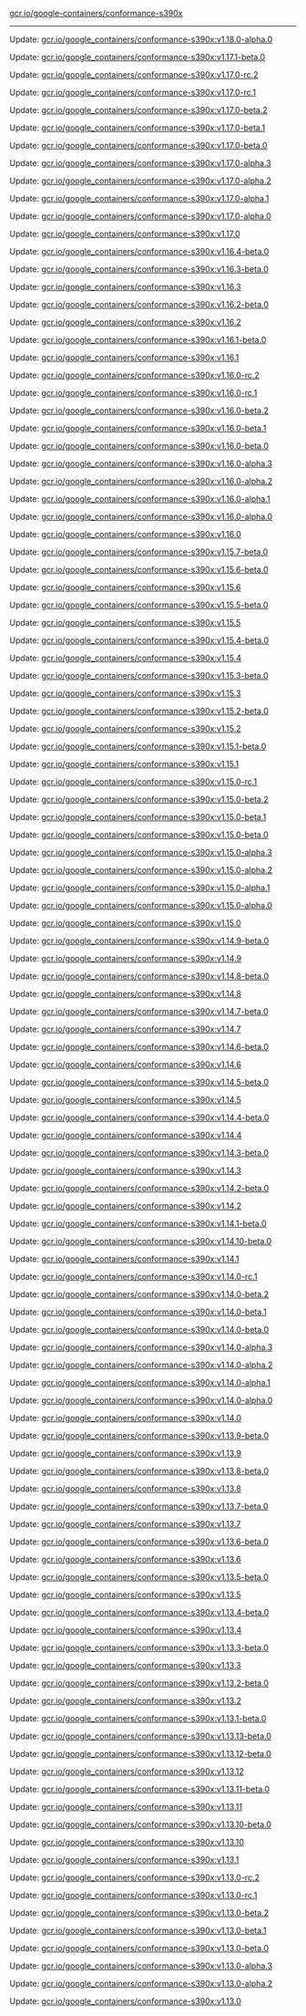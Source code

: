 [gcr.io/google-containers/conformance-s390x](https://hub.docker.com/r/cruse/conformance-s390x/tags/) 

----
Update: [gcr.io/google_containers/conformance-s390x:v1.18.0-alpha.0](https://hub.docker.com/r/cruse/conformance-s390x/tags/)

Update: [gcr.io/google_containers/conformance-s390x:v1.17.1-beta.0](https://hub.docker.com/r/cruse/conformance-s390x/tags/)

Update: [gcr.io/google_containers/conformance-s390x:v1.17.0-rc.2](https://hub.docker.com/r/cruse/conformance-s390x/tags/)

Update: [gcr.io/google_containers/conformance-s390x:v1.17.0-rc.1](https://hub.docker.com/r/cruse/conformance-s390x/tags/)

Update: [gcr.io/google_containers/conformance-s390x:v1.17.0-beta.2](https://hub.docker.com/r/cruse/conformance-s390x/tags/)

Update: [gcr.io/google_containers/conformance-s390x:v1.17.0-beta.1](https://hub.docker.com/r/cruse/conformance-s390x/tags/)

Update: [gcr.io/google_containers/conformance-s390x:v1.17.0-beta.0](https://hub.docker.com/r/cruse/conformance-s390x/tags/)

Update: [gcr.io/google_containers/conformance-s390x:v1.17.0-alpha.3](https://hub.docker.com/r/cruse/conformance-s390x/tags/)

Update: [gcr.io/google_containers/conformance-s390x:v1.17.0-alpha.2](https://hub.docker.com/r/cruse/conformance-s390x/tags/)

Update: [gcr.io/google_containers/conformance-s390x:v1.17.0-alpha.1](https://hub.docker.com/r/cruse/conformance-s390x/tags/)

Update: [gcr.io/google_containers/conformance-s390x:v1.17.0-alpha.0](https://hub.docker.com/r/cruse/conformance-s390x/tags/)

Update: [gcr.io/google_containers/conformance-s390x:v1.17.0](https://hub.docker.com/r/cruse/conformance-s390x/tags/)

Update: [gcr.io/google_containers/conformance-s390x:v1.16.4-beta.0](https://hub.docker.com/r/cruse/conformance-s390x/tags/)

Update: [gcr.io/google_containers/conformance-s390x:v1.16.3-beta.0](https://hub.docker.com/r/cruse/conformance-s390x/tags/)

Update: [gcr.io/google_containers/conformance-s390x:v1.16.3](https://hub.docker.com/r/cruse/conformance-s390x/tags/)

Update: [gcr.io/google_containers/conformance-s390x:v1.16.2-beta.0](https://hub.docker.com/r/cruse/conformance-s390x/tags/)

Update: [gcr.io/google_containers/conformance-s390x:v1.16.2](https://hub.docker.com/r/cruse/conformance-s390x/tags/)

Update: [gcr.io/google_containers/conformance-s390x:v1.16.1-beta.0](https://hub.docker.com/r/cruse/conformance-s390x/tags/)

Update: [gcr.io/google_containers/conformance-s390x:v1.16.1](https://hub.docker.com/r/cruse/conformance-s390x/tags/)

Update: [gcr.io/google_containers/conformance-s390x:v1.16.0-rc.2](https://hub.docker.com/r/cruse/conformance-s390x/tags/)

Update: [gcr.io/google_containers/conformance-s390x:v1.16.0-rc.1](https://hub.docker.com/r/cruse/conformance-s390x/tags/)

Update: [gcr.io/google_containers/conformance-s390x:v1.16.0-beta.2](https://hub.docker.com/r/cruse/conformance-s390x/tags/)

Update: [gcr.io/google_containers/conformance-s390x:v1.16.0-beta.1](https://hub.docker.com/r/cruse/conformance-s390x/tags/)

Update: [gcr.io/google_containers/conformance-s390x:v1.16.0-beta.0](https://hub.docker.com/r/cruse/conformance-s390x/tags/)

Update: [gcr.io/google_containers/conformance-s390x:v1.16.0-alpha.3](https://hub.docker.com/r/cruse/conformance-s390x/tags/)

Update: [gcr.io/google_containers/conformance-s390x:v1.16.0-alpha.2](https://hub.docker.com/r/cruse/conformance-s390x/tags/)

Update: [gcr.io/google_containers/conformance-s390x:v1.16.0-alpha.1](https://hub.docker.com/r/cruse/conformance-s390x/tags/)

Update: [gcr.io/google_containers/conformance-s390x:v1.16.0-alpha.0](https://hub.docker.com/r/cruse/conformance-s390x/tags/)

Update: [gcr.io/google_containers/conformance-s390x:v1.16.0](https://hub.docker.com/r/cruse/conformance-s390x/tags/)

Update: [gcr.io/google_containers/conformance-s390x:v1.15.7-beta.0](https://hub.docker.com/r/cruse/conformance-s390x/tags/)

Update: [gcr.io/google_containers/conformance-s390x:v1.15.6-beta.0](https://hub.docker.com/r/cruse/conformance-s390x/tags/)

Update: [gcr.io/google_containers/conformance-s390x:v1.15.6](https://hub.docker.com/r/cruse/conformance-s390x/tags/)

Update: [gcr.io/google_containers/conformance-s390x:v1.15.5-beta.0](https://hub.docker.com/r/cruse/conformance-s390x/tags/)

Update: [gcr.io/google_containers/conformance-s390x:v1.15.5](https://hub.docker.com/r/cruse/conformance-s390x/tags/)

Update: [gcr.io/google_containers/conformance-s390x:v1.15.4-beta.0](https://hub.docker.com/r/cruse/conformance-s390x/tags/)

Update: [gcr.io/google_containers/conformance-s390x:v1.15.4](https://hub.docker.com/r/cruse/conformance-s390x/tags/)

Update: [gcr.io/google_containers/conformance-s390x:v1.15.3-beta.0](https://hub.docker.com/r/cruse/conformance-s390x/tags/)

Update: [gcr.io/google_containers/conformance-s390x:v1.15.3](https://hub.docker.com/r/cruse/conformance-s390x/tags/)

Update: [gcr.io/google_containers/conformance-s390x:v1.15.2-beta.0](https://hub.docker.com/r/cruse/conformance-s390x/tags/)

Update: [gcr.io/google_containers/conformance-s390x:v1.15.2](https://hub.docker.com/r/cruse/conformance-s390x/tags/)

Update: [gcr.io/google_containers/conformance-s390x:v1.15.1-beta.0](https://hub.docker.com/r/cruse/conformance-s390x/tags/)

Update: [gcr.io/google_containers/conformance-s390x:v1.15.1](https://hub.docker.com/r/cruse/conformance-s390x/tags/)

Update: [gcr.io/google_containers/conformance-s390x:v1.15.0-rc.1](https://hub.docker.com/r/cruse/conformance-s390x/tags/)

Update: [gcr.io/google_containers/conformance-s390x:v1.15.0-beta.2](https://hub.docker.com/r/cruse/conformance-s390x/tags/)

Update: [gcr.io/google_containers/conformance-s390x:v1.15.0-beta.1](https://hub.docker.com/r/cruse/conformance-s390x/tags/)

Update: [gcr.io/google_containers/conformance-s390x:v1.15.0-beta.0](https://hub.docker.com/r/cruse/conformance-s390x/tags/)

Update: [gcr.io/google_containers/conformance-s390x:v1.15.0-alpha.3](https://hub.docker.com/r/cruse/conformance-s390x/tags/)

Update: [gcr.io/google_containers/conformance-s390x:v1.15.0-alpha.2](https://hub.docker.com/r/cruse/conformance-s390x/tags/)

Update: [gcr.io/google_containers/conformance-s390x:v1.15.0-alpha.1](https://hub.docker.com/r/cruse/conformance-s390x/tags/)

Update: [gcr.io/google_containers/conformance-s390x:v1.15.0-alpha.0](https://hub.docker.com/r/cruse/conformance-s390x/tags/)

Update: [gcr.io/google_containers/conformance-s390x:v1.15.0](https://hub.docker.com/r/cruse/conformance-s390x/tags/)

Update: [gcr.io/google_containers/conformance-s390x:v1.14.9-beta.0](https://hub.docker.com/r/cruse/conformance-s390x/tags/)

Update: [gcr.io/google_containers/conformance-s390x:v1.14.9](https://hub.docker.com/r/cruse/conformance-s390x/tags/)

Update: [gcr.io/google_containers/conformance-s390x:v1.14.8-beta.0](https://hub.docker.com/r/cruse/conformance-s390x/tags/)

Update: [gcr.io/google_containers/conformance-s390x:v1.14.8](https://hub.docker.com/r/cruse/conformance-s390x/tags/)

Update: [gcr.io/google_containers/conformance-s390x:v1.14.7-beta.0](https://hub.docker.com/r/cruse/conformance-s390x/tags/)

Update: [gcr.io/google_containers/conformance-s390x:v1.14.7](https://hub.docker.com/r/cruse/conformance-s390x/tags/)

Update: [gcr.io/google_containers/conformance-s390x:v1.14.6-beta.0](https://hub.docker.com/r/cruse/conformance-s390x/tags/)

Update: [gcr.io/google_containers/conformance-s390x:v1.14.6](https://hub.docker.com/r/cruse/conformance-s390x/tags/)

Update: [gcr.io/google_containers/conformance-s390x:v1.14.5-beta.0](https://hub.docker.com/r/cruse/conformance-s390x/tags/)

Update: [gcr.io/google_containers/conformance-s390x:v1.14.5](https://hub.docker.com/r/cruse/conformance-s390x/tags/)

Update: [gcr.io/google_containers/conformance-s390x:v1.14.4-beta.0](https://hub.docker.com/r/cruse/conformance-s390x/tags/)

Update: [gcr.io/google_containers/conformance-s390x:v1.14.4](https://hub.docker.com/r/cruse/conformance-s390x/tags/)

Update: [gcr.io/google_containers/conformance-s390x:v1.14.3-beta.0](https://hub.docker.com/r/cruse/conformance-s390x/tags/)

Update: [gcr.io/google_containers/conformance-s390x:v1.14.3](https://hub.docker.com/r/cruse/conformance-s390x/tags/)

Update: [gcr.io/google_containers/conformance-s390x:v1.14.2-beta.0](https://hub.docker.com/r/cruse/conformance-s390x/tags/)

Update: [gcr.io/google_containers/conformance-s390x:v1.14.2](https://hub.docker.com/r/cruse/conformance-s390x/tags/)

Update: [gcr.io/google_containers/conformance-s390x:v1.14.1-beta.0](https://hub.docker.com/r/cruse/conformance-s390x/tags/)

Update: [gcr.io/google_containers/conformance-s390x:v1.14.10-beta.0](https://hub.docker.com/r/cruse/conformance-s390x/tags/)

Update: [gcr.io/google_containers/conformance-s390x:v1.14.1](https://hub.docker.com/r/cruse/conformance-s390x/tags/)

Update: [gcr.io/google_containers/conformance-s390x:v1.14.0-rc.1](https://hub.docker.com/r/cruse/conformance-s390x/tags/)

Update: [gcr.io/google_containers/conformance-s390x:v1.14.0-beta.2](https://hub.docker.com/r/cruse/conformance-s390x/tags/)

Update: [gcr.io/google_containers/conformance-s390x:v1.14.0-beta.1](https://hub.docker.com/r/cruse/conformance-s390x/tags/)

Update: [gcr.io/google_containers/conformance-s390x:v1.14.0-beta.0](https://hub.docker.com/r/cruse/conformance-s390x/tags/)

Update: [gcr.io/google_containers/conformance-s390x:v1.14.0-alpha.3](https://hub.docker.com/r/cruse/conformance-s390x/tags/)

Update: [gcr.io/google_containers/conformance-s390x:v1.14.0-alpha.2](https://hub.docker.com/r/cruse/conformance-s390x/tags/)

Update: [gcr.io/google_containers/conformance-s390x:v1.14.0-alpha.1](https://hub.docker.com/r/cruse/conformance-s390x/tags/)

Update: [gcr.io/google_containers/conformance-s390x:v1.14.0-alpha.0](https://hub.docker.com/r/cruse/conformance-s390x/tags/)

Update: [gcr.io/google_containers/conformance-s390x:v1.14.0](https://hub.docker.com/r/cruse/conformance-s390x/tags/)

Update: [gcr.io/google_containers/conformance-s390x:v1.13.9-beta.0](https://hub.docker.com/r/cruse/conformance-s390x/tags/)

Update: [gcr.io/google_containers/conformance-s390x:v1.13.9](https://hub.docker.com/r/cruse/conformance-s390x/tags/)

Update: [gcr.io/google_containers/conformance-s390x:v1.13.8-beta.0](https://hub.docker.com/r/cruse/conformance-s390x/tags/)

Update: [gcr.io/google_containers/conformance-s390x:v1.13.8](https://hub.docker.com/r/cruse/conformance-s390x/tags/)

Update: [gcr.io/google_containers/conformance-s390x:v1.13.7-beta.0](https://hub.docker.com/r/cruse/conformance-s390x/tags/)

Update: [gcr.io/google_containers/conformance-s390x:v1.13.7](https://hub.docker.com/r/cruse/conformance-s390x/tags/)

Update: [gcr.io/google_containers/conformance-s390x:v1.13.6-beta.0](https://hub.docker.com/r/cruse/conformance-s390x/tags/)

Update: [gcr.io/google_containers/conformance-s390x:v1.13.6](https://hub.docker.com/r/cruse/conformance-s390x/tags/)

Update: [gcr.io/google_containers/conformance-s390x:v1.13.5-beta.0](https://hub.docker.com/r/cruse/conformance-s390x/tags/)

Update: [gcr.io/google_containers/conformance-s390x:v1.13.5](https://hub.docker.com/r/cruse/conformance-s390x/tags/)

Update: [gcr.io/google_containers/conformance-s390x:v1.13.4-beta.0](https://hub.docker.com/r/cruse/conformance-s390x/tags/)

Update: [gcr.io/google_containers/conformance-s390x:v1.13.4](https://hub.docker.com/r/cruse/conformance-s390x/tags/)

Update: [gcr.io/google_containers/conformance-s390x:v1.13.3-beta.0](https://hub.docker.com/r/cruse/conformance-s390x/tags/)

Update: [gcr.io/google_containers/conformance-s390x:v1.13.3](https://hub.docker.com/r/cruse/conformance-s390x/tags/)

Update: [gcr.io/google_containers/conformance-s390x:v1.13.2-beta.0](https://hub.docker.com/r/cruse/conformance-s390x/tags/)

Update: [gcr.io/google_containers/conformance-s390x:v1.13.2](https://hub.docker.com/r/cruse/conformance-s390x/tags/)

Update: [gcr.io/google_containers/conformance-s390x:v1.13.1-beta.0](https://hub.docker.com/r/cruse/conformance-s390x/tags/)

Update: [gcr.io/google_containers/conformance-s390x:v1.13.13-beta.0](https://hub.docker.com/r/cruse/conformance-s390x/tags/)

Update: [gcr.io/google_containers/conformance-s390x:v1.13.12-beta.0](https://hub.docker.com/r/cruse/conformance-s390x/tags/)

Update: [gcr.io/google_containers/conformance-s390x:v1.13.12](https://hub.docker.com/r/cruse/conformance-s390x/tags/)

Update: [gcr.io/google_containers/conformance-s390x:v1.13.11-beta.0](https://hub.docker.com/r/cruse/conformance-s390x/tags/)

Update: [gcr.io/google_containers/conformance-s390x:v1.13.11](https://hub.docker.com/r/cruse/conformance-s390x/tags/)

Update: [gcr.io/google_containers/conformance-s390x:v1.13.10-beta.0](https://hub.docker.com/r/cruse/conformance-s390x/tags/)

Update: [gcr.io/google_containers/conformance-s390x:v1.13.10](https://hub.docker.com/r/cruse/conformance-s390x/tags/)

Update: [gcr.io/google_containers/conformance-s390x:v1.13.1](https://hub.docker.com/r/cruse/conformance-s390x/tags/)

Update: [gcr.io/google_containers/conformance-s390x:v1.13.0-rc.2](https://hub.docker.com/r/cruse/conformance-s390x/tags/)

Update: [gcr.io/google_containers/conformance-s390x:v1.13.0-rc.1](https://hub.docker.com/r/cruse/conformance-s390x/tags/)

Update: [gcr.io/google_containers/conformance-s390x:v1.13.0-beta.2](https://hub.docker.com/r/cruse/conformance-s390x/tags/)

Update: [gcr.io/google_containers/conformance-s390x:v1.13.0-beta.1](https://hub.docker.com/r/cruse/conformance-s390x/tags/)

Update: [gcr.io/google_containers/conformance-s390x:v1.13.0-beta.0](https://hub.docker.com/r/cruse/conformance-s390x/tags/)

Update: [gcr.io/google_containers/conformance-s390x:v1.13.0-alpha.3](https://hub.docker.com/r/cruse/conformance-s390x/tags/)

Update: [gcr.io/google_containers/conformance-s390x:v1.13.0-alpha.2](https://hub.docker.com/r/cruse/conformance-s390x/tags/)

Update: [gcr.io/google_containers/conformance-s390x:v1.13.0](https://hub.docker.com/r/cruse/conformance-s390x/tags/)

